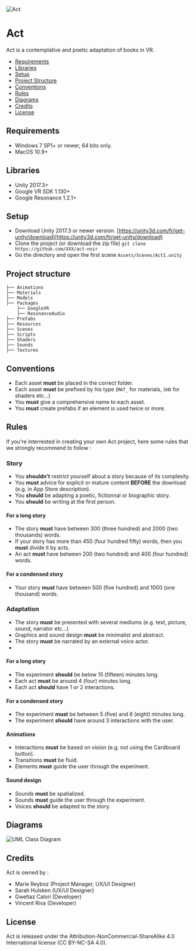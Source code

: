 


![Act](https://www.vincentriva.fr/Act.svg)
# Act
Act is a contemplative and poetic adaptation of books in VR.

- [Requirements](#requirements)
- [Libraries](#libraries)
- [Setup](#setup)
- [Project Structure](#project-structure)
- [Conventions](#conventions)
- [Rules](#rules)
- [Diagrams](#diagrams)
- [Credits](#credits)
- [License](#license)

## Requirements
- Windows 7 SP1+ or newer, 64 bits only.
- MacOS 10.9+

## Libraries
- Unity 2017.3+
- Google VR SDK 1.130+
- Google Resonance 1.2.1+

## Setup
- Download Unity 2017.3 or newer version.
[https://unity3d.com/fr/get-unity/download](https://unity3d.com/fr/get-unity/download)
- Clone the project (or download the zip file)
 `git clone https://github.com/XXX/act-noir`
- Go the directory and open the first scene `Assets/Scenes/Act1.unity`

## Project structure
```
├── Animations
├── Materials
├── Models
├── Packages
    ├── GoogleVR
    ├── ResonanceAudio
├── Prefabs
├── Resources
├── Scenes
├── Scripts
├── Shaders
├── Sounds
├── Textures
```

## Conventions
- Each asset **must** be placed in the correct folder.
- Each asset **must** be prefixed by his type (`MAT_` for materials, `SHD` for shaders etc...)
- You **must** give a comprehensive name to each asset.
- You **must** create prefabs if an element is used twice or more.

## Rules
If you're interrested in creating your own Act project, here some rules that we strongly recommend to follow :
### Story
- You **shouldn't** restrict yourself about a story because of its complexity.
- You **must** advice for explicit or mature content **BEFORE** the download (e.g. in App Store description).
- You **should** be adapting a poetic, fictionnal or biographic story.
- You **should** be writing at the first person.

#### For a long story
- The story **must** have between 300 (three hundred) and 2000 (two thousands) words.
- If your story has more than 450 (four hundred fifty) words, then you **must** divide it by acts.
- An act **must** have between 200 (two hundred) and 400 (four hundred) words.

#### For a condensed story
- Your story **must** have between 500 (five hundred) and 1000 (one thousand) words.

### Adaptation
- The story **must** be presented with several mediums (e.g. text, picture, sound, narrator etc...)
- Graphics and sound design **must** be minimalist and abstract.
- The story **must** be narrated by an external voice actor.
- 
#### For a long story
- The experiment **should** be below 15 (fifteen) minutes long.
- Each act **must** be around 4 (four) minutes long.
- Each act **should** have 1 or 2 interactions.

#### For a condensed story
- The experiment **must** be between 5 (five) and 8 (eight) minutes long.
- The experiment **should** have around 3 interactions with the user.

#### Animations
- Interactions **must** be based on vision (e.g. not using the Cardboard button).
- Transitions **must** be fluid.
- Elements **must** guide the user through the experiment.

#### Sound design
- Sounds **must** be spatialized.
- Sounds **must** guide the user through the experiment.
- Voices **should** be adapted to the story.

## Diagrams
![UML Class Diagram](https://www.vincentriva.fr/Act.jpg)

## Credits
Act is owned by :
- Marie Reyboz (Project Manager, UX/UI Designer)
- Sarah Hulsken (UX/UI Designer)
- Gweltaz Calori (Developer)
- Vincent Riva (Developer)

## License
Act is released under the Attribution-NonCommercial-ShareAlike 4.0 International license (CC BY-NC-SA 4.0).